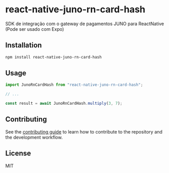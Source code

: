 # react-native-juno-rn-card-hash

SDK de integração com o gateway de pagamentos JUNO para ReactNative (Pode ser usado com Expo)

## Installation

```sh
npm install react-native-juno-rn-card-hash
```

## Usage

```js
import JunoRnCardHash from "react-native-juno-rn-card-hash";

// ...

const result = await JunoRnCardHash.multiply(3, 7);
```

## Contributing

See the [contributing guide](CONTRIBUTING.md) to learn how to contribute to the repository and the development workflow.

## License

MIT
